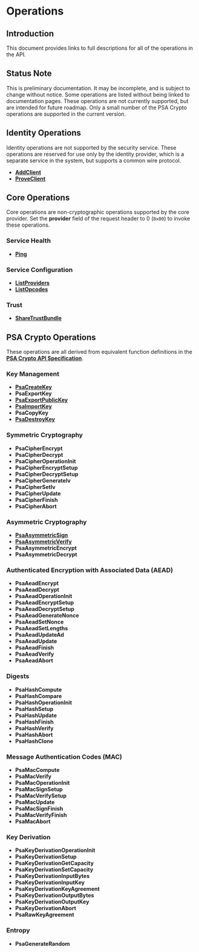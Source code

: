 <!--
  -- Copyright (c) 2019, Arm Limited, All Rights Reserved
  -- SPDX-License-Identifier: Apache-2.0
  --
  -- Licensed under the Apache License, Version 2.0 (the "License"); you may
  -- not use this file except in compliance with the License.
  -- You may obtain a copy of the License at
  --
  -- http://www.apache.org/licenses/LICENSE-2.0
  --
  -- Unless required by applicable law or agreed to in writing, software
  -- distributed under the License is distributed on an "AS IS" BASIS, WITHOUT
  -- WARRANTIES OR CONDITIONS OF ANY KIND, either express or implied.
  -- See the License for the specific language governing permissions and
  -- limitations under the License.
--->
# Operations

## Introduction

This document provides links to full descriptions for all of the operations in the API.

## Status Note

This is preliminary documentation. It may be incomplete, and is subject to change without notice. Some operations are listed without being linked to documentation pages. These operations are not currently supported, but are intended for future roadmap. Only a small number of the PSA Crypto operations are supported in the current version.

## Identity Operations

Identity operations are not supported by the security service. These operations are reserved for use only by the identity provider, which is a separate service in the system, but supports a common wire protocol.

* [**AddClient**](add_client.md)
* [**ProveClient**](prove_client.md)


## Core Operations

Core operations are non-cryptographic operations supported by the core provider. Set the **provider** field of the request header to 0 (`0x00`) to invoke these operations.

### Service Health

* [**Ping**](ping.md)

### Service Configuration

* [**ListProviders**](list_providers.md)
* [**ListOpcodes**](list_opcodes.md)

### Trust

* [**ShareTrustBundle**](share_trust_bundle.md)

## PSA Crypto Operations

These operations are all derived from equivalent function definitions in the [**PSA Crypto API Specification**](https://github.com/ARMmbed/mbed-crypto/blob/psa-crypto-api/docs/PSA_Cryptography_API_Specification.pdf). 

### Key Management

* [**PsaCreateKey**](psa_create_key.md)
* **PsaExportKey**
* [**PsaExportPublicKey**](psa_export_public_key.md)
* [**PsaImportKey**](psa_import_key.md)
* **PsaCopyKey**
* [**PsaDestroyKey**](psa_destroy_key.md)

### Symmetric Cryptography

* **PsaCipherEncrypt**
* **PsaCipherDecrypt**
* **PsaCipherOperationInit**
* **PsaCipherEncryptSetup**
* **PsaCipherDecryptSetup**
* **PsaCipherGenerateIv**
* **PsaCipherSetIv**
* **PsaCipherUpdate**
* **PsaCipherFinish**
* **PsaCipherAbort**

### Asymmetric Cryptography

* [**PsaAsymmetricSign**](psa_asymmetric_sign.md)
* [**PsaAsymmetricVerify**](psa_asymmetric_verify.md)
* **PsaAsymmetricEncrypt**
* **PsaAsymmetricDecrypt**

### Authenticated Encryption with Associated Data (AEAD)

* **PsaAeadEncrypt**
* **PsaAeadDecrypt**
* **PsaAeadOperationInit**
* **PsaAeadEncryptSetup**
* **PsaAeadDecryptSetup**
* **PsaAeadGenerateNonce**
* **PsaAeadSetNonce**
* **PsaAeadSetLengths**
* **PsaAeadUpdateAd**
* **PsaAeadUpdate**
* **PsaAeadFinish**
* **PsaAeadVerify**
* **PsaAeadAbort**
  
### Digests

* **PsaHashCompute**
* **PsaHashCompare**
* **PsaHashOperationInit**
* **PsaHashSetup**
* **PsaHashUpdate**
* **PsaHashFinish**
* **PsaHashVerify**
* **PsaHashAbort**
* **PsaHashClone**
  
### Message Authentication Codes (MAC)

* **PsaMacCompute**
* **PsaMacVerify**
* **PsaMacOperationInit**
* **PsaMacSignSetup**
* **PsaMacVerifySetup**
* **PsaMacUpdate**
* **PsaMacSignFinish**
* **PsaMacVerifyFinish**
* **PsaMacAbort**
  
### Key Derivation

* **PsaKeyDerivationOperationInit**
* **PsaKeyDerivationSetup**
* **PsaKeyDerivationGetCapacity**
* **PsaKeyDerivationSetCapacity**
* **PsaKeyDerivationInputBytes**
* **PsaKeyDerivationInputKey**
* **PsaKeyDerivationKeyAgreement**
* **PsaKeyDerivationOutputBytes**
* **PsaKeyDerivationOutputKey**
* **PsaKeyDerivationAbort**
* **PsaRawKeyAgreement**

### Entropy

* **PsaGenerateRandom**

